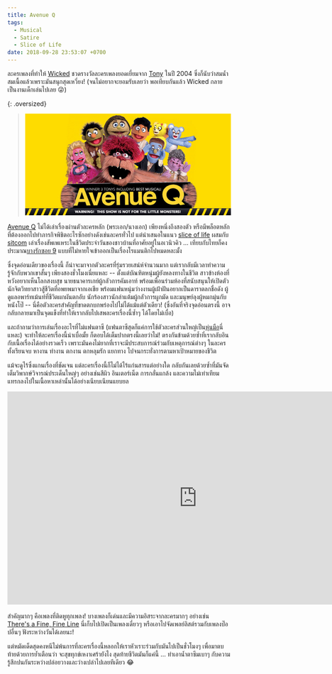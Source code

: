 ```yaml
---
title: Avenue Q
tags:
  - Musical
  - Satire
  - Slice of Life
date: 2018-09-28 23:53:07 +0700
---
```


ละครเพลงที่ทำให้ [Wicked][wicked] ชวดรางวัลละครเพลงยอดเยี่ยมจาก [Tony][tony award] ในปี 2004 ซึ่งก็นับว่าสมน้ำสมเนื้อแล้วเพราะมันสนุกสุดเหวี่ยง! (จนไม่อยากจะยอมรับเลยว่า พอเทียบกันแล้ว Wicked กลายเป็นงานเด็กเล่นไปเลย 😜)

{: .oversized}
> ![](/images/cover/avenue-q.jpg)

[Avenue Q][avenue q] ไม่ได้เล่าเรื่องผ่านตัวละครหลัก (พระเอก/นางเอก) เพียงหนึ่งถึงสองตัว หรือมีพล็อตหลักที่ต้องออกไปทำภารกิจพิชิตอะไรซักอย่างดังเช่นละครทั่วไป แต่นำเสนอในแนว [slice of life][] ผสมกับ [sitcom][] เล่าเรื่องสัพเพเหระในชีวิตประจำวันของชาวบ้านที่อาศัยอยู่ในอเวนิวคิว ... เทียบกับไทยก็คงประมาณ[บางรักซอย 9][bang rak soi 9] แบบที่ไม่หายใจเข้าออกเป็นเรื่องโรแมนติกไปหมดหละมั้ง

ซึ่งจุดอ่อนเดียวของเรื่องนี้ ก็น่าจะมาจากตัวละครที่รุ่มรวยเสน่ห์จำนวนมาก แต่เรากลับมีเวลาทำความรู้จักกับพวกเขาสั้นๆ เพียงสองชั่วโมงเนี่ยแหละ -- ตั้งแต่บัณฑิตหนุ่มผู้ยังหลงทางในชีวิต สาวข้างห้องที่หวังอยากเห็นโลกสงบสุข นายธนาคารเกย์ผู้กลัวการคัมเอาท์ พร้อมเพื่อนร่วมห้องที่สนับสนุนให้เปิดตัว นักจิตวิทยาสาวสู้ชีวิตที่อพยพมาจากเอเชีย พร้อมแฟนหนุ่มว่างงานผู้เฝ้าฝันอยากเป็นดาราตลกชื่อดัง ผู้ดูแลอพาร์ทเม้นท์ที่ชีวิตผกผันตกอับ นักร้องสาวนักล่าแต้มผู้กลัวการผูกมัด และมนุษย์ลุงผู้หมกมุ่นกับหนังโป๊ -- นี่คือตัวละครสำคัญที่ขาดตกบกพร่องไปไม่ได้แม้แต่ตัวเดียว! (ซึ่งอันที่จริงจุดอ่อนตรงนี้ อาจกลับกลายมาเป็นจุดแข็งที่ทำให้เรากลับไปเสพละครเรื่องนี้ซ้ำๆ ได้โดยไม่เบื่อ)

และถ้าถามว่าการเล่นเรื่องอะไรที่ไม่แฟนตาซี (แฟนตาซีสุดก็แค่การใช้ตัวละครส่วนใหญ่เป็น[หุ่นมือ][hand puppet]นี่แหละ) จะทำให้ละครเรื่องนี้น่าเบื่อมั้ย ก็ตอบได้เต็มปากตรงนี้เลยว่าไม่! ตรงกันข้ามด้วยซ้ำที่เรากลับอินกับเนื้อเรื่องได้อย่างรวดเร็ว เพราะมันคงไม่ยากที่เราจะมีประสบการณ์ร่วมกับเหตุการณ์ต่างๆ ในละคร ทั้งเรียนจบ หางาน ทำงาน ตกงาน ตกหลุมรัก แยกทาง ไปจนกระทั่งการตามหาเป้าหมายของชีวิต

แม้จะดูไร้ซึ่งแกนเรื่องที่ชัดเจน แต่ละครเรื่องนี้ก็ไม่ได้ไร้แก่นสารแต่อย่างใด กลับกันเลยด้วยซ้ำที่มันจัดเต็มวิพากษ์วิจารณ์ประเด็นใหญ่ๆ อย่างเช่นสีผิว อินเตอร์เน็ต การกลั่นแกล้ง และความไม่เท่าเทียม แทรกลงไปในเนื้อหาเหล่านั้นได้อย่างเนียบเนียนแยบยล

<iframe width="853" height="480" src="https://www.youtube.com/embed/g8dsoH8MaGg" frameborder="0" allow="autoplay; encrypted-media" allowfullscreen></iframe>

สำคัญมากๆ คือเพลงที่ติดหูทุกเพลง! บางเพลงก็เด่นและมีความอิสระจากละครมากๆ อย่างเช่น [There's a Fine, Fine Line][fine fine line] นี่เก็บไปเปิดเป็นเพลงเดี่ยวๆ หรือเอาไปจัดเพลย์ลิสต์รวมกับเพลงป๊อปอื่นๆ ฟังระหว่างวันได้เลยนะ!

แต่หมัดเด็ดสุดคงหนีไม่พ้นการที่ละครเรื่องนี้หลอกให้เราหัวเราะร่วมกับมันไปเป็นชั่วโมงๆ เพื่อมาตบท้ายด้วยการย้ำเตือนว่า จะสุขทุกข์เหงาเศร้ายังไง สุดท้ายชีวิตมันก็แค่นี้ ... ทำเอาน้ำตาซึมเบาๆ กับความรู้สึกปนกันระหว่างปล่อยวางและว่างเปล่าไปเลยทีเดียว 😂


[wicked]: //en.wikipedia.org/wiki/Wicked_(musical)
[tony award]: //en.wikipedia.org/wiki/Tony_Award
[avenue q]: //en.wikipedia.org/wiki/Avenue_Q
[slice of life]: //en.wikipedia.org/wiki/Slice_of_life
[sitcom]: //en.wikipedia.org/wiki/Sitcom
[bang rak soi 9]: https://th.wikipedia.org/wiki/บางรักซอย_9
[hand puppet]: //en.wikipedia.org/wiki/Hand_puppet
[fine fine line]: //youtu.be/zimpdcL4NHc
